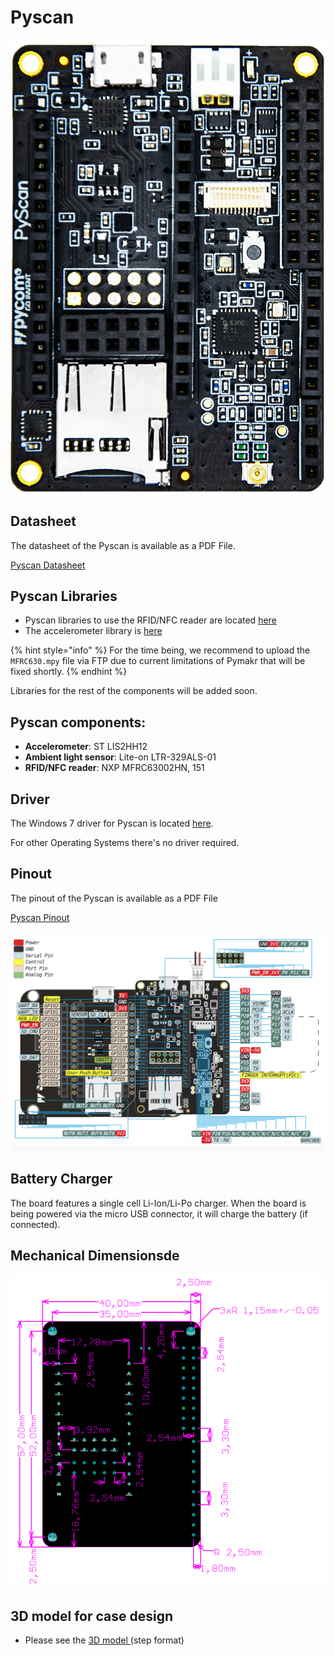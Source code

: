 # Pyscan

![](../../.gitbook/assets/assets-lil0igdl11z7jos_jpx-lkn7scqkkkb6tqb3uyo-lkn83hfia61dsuyojco-pyscan-new.png) 

## Datasheet

The datasheet of the Pyscan is available as a PDF File.

<a href="../../.gitbook/assets/pyscan-specsheet.pdf" target="_blank"> Pyscan Datasheet </a>

## Pyscan Libraries

* Pyscan libraries to use the RFID/NFC reader are located [here](https://github.com/pycom/pycom-libraries/tree/master/pyscan)
* The accelerometer library is [here](https://github.com/pycom/pycom-libraries/blob/master/pytrack/lib/LIS2HH12.py)

{% hint style="info" %}
For the time being, we recommend to upload the `MFRC630.mpy` file via FTP due to current limitations of Pymakr that will be fixed shortly.
{% endhint %}

Libraries for the rest of the components will be added soon.

## Pyscan components:

* **Accelerometer**: ST LIS2HH12
* **Ambient light sensor**: Lite-on LTR-329ALS-01
* **RFID/NFC reader**: NXP MFRC63002HN, 151

## Driver

The Windows 7 driver for Pyscan is located [here](../../pytrackpysense/installation/firmware.md).

For other Operating Systems there's no driver required.

## Pinout

The pinout of the Pyscan is available as a PDF File

<a href="../../.gitbook/assets/pyscan-pinout.pdf" target="_blank"> Pyscan Pinout </a>

![](../../.gitbook/assets/pyscan-pinout-1.png)

## Battery Charger

The board features a single cell Li-Ion/Li-Po charger. When the board is being powered via the micro USB connector, it will charge the battery \(if connected\).




## Mechanical Dimensionsde
![](../../.gitbook/assets/pyscan_V0.7_20180416_MecahnicalDimensions.png)

## 3D model for case design

* Please see the <a href="../../.gitbook/assets/PyScan_v0.7.step" target="_blank"> 3D model </a> (step format)

